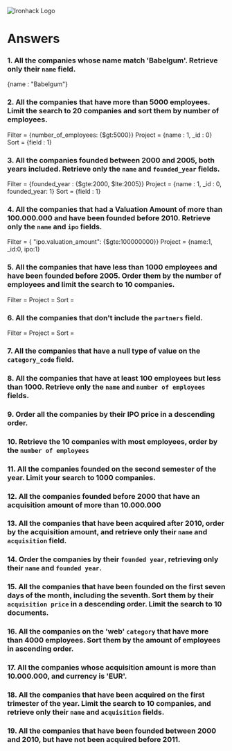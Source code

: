 ![Ironhack Logo](https://i.imgur.com/1QgrNNw.png)

# Answers

### 1. All the companies whose name match 'Babelgum'. Retrieve only their `name` field.

{name : "Babelgum"}

### 2. All the companies that have more than 5000 employees. Limit the search to 20 companies and sort them by **number of employees**.

Filter = {number_of_employees: {$gt:5000}}
Project = {name : 1, _id : 0}
Sort = {field : 1}

### 3. All the companies founded between 2000 and 2005, both years included. Retrieve only the `name` and `founded_year` fields.

Filter = {founded_year : {$gte:2000, $lte:2005}}
Project = {name : 1, _id : 0, founded_year: 1}
Sort = {field : 1}

### 4. All the companies that had a Valuation Amount of more than 100.000.000 and have been founded before 2010. Retrieve only the `name` and `ipo` fields.
Filter = { "ipo.valuation_amount": {$gte:100000000}}
Project = {name:1, _id:0, ipo:1}


### 5. All the companies that have less than 1000 employees and have been founded before 2005. Order them by the number of employees and limit the search to 10 companies.
Filter = 
Project = 
Sort = 


### 6. All the companies that don't include the `partners` field.
Filter = 
Project = 
Sort = 

<!-- Your Code Goes Here -->

### 7. All the companies that have a null type of value on the `category_code` field.

<!-- Your Code Goes Here -->

### 8. All the companies that have at least 100 employees but less than 1000. Retrieve only the `name` and `number of employees` fields.

<!-- Your Code Goes Here -->

### 9. Order all the companies by their IPO price in a descending order.

<!-- Your Code Goes Here -->

### 10. Retrieve the 10 companies with most employees, order by the `number of employees`

<!-- Your Code Goes Here -->

### 11. All the companies founded on the second semester of the year. Limit your search to 1000 companies.

<!-- Your Code Goes Here -->

### 12. All the companies founded before 2000 that have an acquisition amount of more than 10.000.000

<!-- Your Code Goes Here -->

### 13. All the companies that have been acquired after 2010, order by the acquisition amount, and retrieve only their `name` and `acquisition` field.

<!-- Your Code Goes Here -->

### 14. Order the companies by their `founded year`, retrieving only their `name` and `founded year`.

<!-- Your Code Goes Here -->

### 15. All the companies that have been founded on the first seven days of the month, including the seventh. Sort them by their `acquisition price` in a descending order. Limit the search to 10 documents.

<!-- Your Code Goes Here -->

### 16. All the companies on the 'web' `category` that have more than 4000 employees. Sort them by the amount of employees in ascending order.

<!-- Your Code Goes Here -->

### 17. All the companies whose acquisition amount is more than 10.000.000, and currency is 'EUR'.

<!-- Your Code Goes Here -->

### 18. All the companies that have been acquired on the first trimester of the year. Limit the search to 10 companies, and retrieve only their `name` and `acquisition` fields.

<!-- Your Code Goes Here -->

### 19. All the companies that have been founded between 2000 and 2010, but have not been acquired before 2011.

<!-- Your Code Goes Here -->
